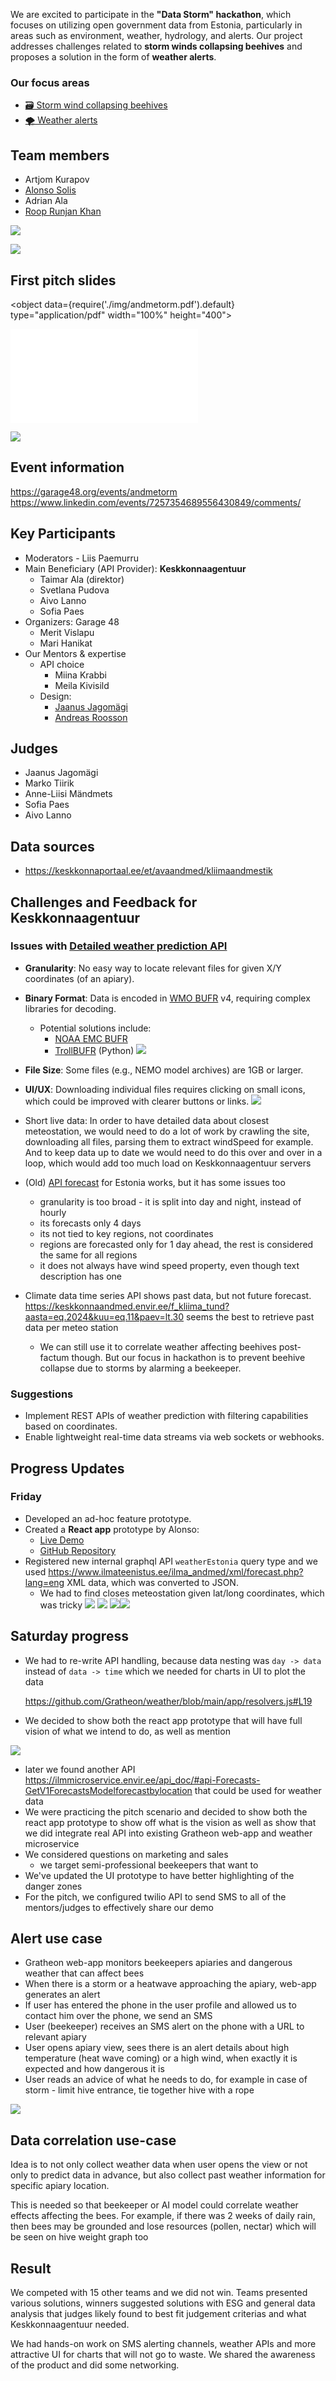We are excited to participate in the **"Data Storm" hackathon**, which focuses on utilizing open government data from Estonia, particularly in areas such as environment, weather, hydrology, and alerts. Our project addresses challenges related to **storm winds collapsing beehives** and proposes a solution in the form of **weather alerts**.

### Our focus areas

+  [🗃️ Storm wind collapsing beehives](/about/🌨️%20Problems/🗃️%20Storm%20wind%20collapsing%20beehives) 
+ [🌪️ Weather alerts](/about/products/📱Web-app/essential-tier/ideas%20💡/🌪️%20Weather%20alerts)
## Team members
- Artjom Kurapov
- [Alonso Solis](https://www.linkedin.com/in/alonso-solis-a5b88020a/)
- Adrian Ala
- [Roop Runjan Khan](https://www.linkedin.com/in/roop-ranjan-khan-234a9014b/)

![](img/20241130_174232.jpg)

![](img/20241130_155912.jpg)


## First pitch slides

<object data={require('./img/andmetorm.pdf').default} type="application/pdf" width="100%" height="400"></object>

![](img/andmetorm.pdf)


<!--truncate-->
![](img/20241129_153633.jpg)
## Event information

https://garage48.org/events/andmetorm
https://www.linkedin.com/events/7257354689556430849/comments/

## Key Participants
- Moderators - Liis Paemurru
- Main Beneficiary (API Provider): **Keskkonnaagentuur**
	- Taimar Ala (direktor)
	- Svetlana Pudova
	- Aivo Lanno
	- Sofia Paes
- Organizers: Garage 48
	- Merit Vislapu
	- Mari Hanikat
- Our Mentors & expertise
	- API choice
		- Miina Krabbi
		- Meila Kivisild 
	- Design:
		- [Jaanus Jagomägi](https://www.linkedin.com/in/jagomagi/overlay/about-this-profile/)
		- [Andreas Roosson](https://www.linkedin.com/in/andreas-roosson-72057756/)


## Judges
+ Jaanus Jagomägi
+ Marko Tiirik
+ Anne-Liisi Mändmets
+ Sofia Paes
+ Aivo Lanno
## Data sources
- https://keskkonnaportaal.ee/et/avaandmed/kliimaandmestik

## Challenges and Feedback for Keskkonnaagentuur

### Issues with [Detailed weather prediction API](https://avaandmed.keskkonnaportaal.ee/dhs/Active/documentList.aspx?ViewId=3b1f9939-7395-4710-968e-ed27eb8316fd)

- **Granularity**: No easy way to locate relevant files for given X/Y coordinates (of an apiary).
- **Binary Format**: Data is encoded in [WMO BUFR](https://library.wmo.int/records/item/35625-manual-on-codes-volume-i-2-international-codes) v4, requiring complex libraries for decoding.
    - Potential solutions include:
        - [NOAA EMC BUFR](https://github.com/NOAA-EMC/NCEPLIBS-bufr)
        - [TrollBUFR](https://trollbufr.readthedocs.io/index.html) (Python)
![](img/Screenshot%202024-11-30%20at%2002.59.08.png)
- **File Size**: Some files (e.g., NEMO model archives) are 1GB or larger.
- **UI/UX**: Downloading individual files requires clicking on small icons, which could be improved with clearer buttons or links.
![](img/Screenshot%202024-11-30%20at%2017.00.33.png)
- Short live data: In order to have detailed data about closest meteostation, we would need to do a lot of work by crawling the site, downloading all files, parsing them to extract windSpeed for example. And to keep data up to date we would need to do this over and over in a loop, which would add too much load on Keskkonnaagentuur servers


- (Old) [API forecast](https://www.ilmateenistus.ee/ilma_andmed/xml/forecast.php?lang=eng) for Estonia works, but it has some issues too
	- granularity is too broad - it is split into day and night, instead of hourly
	- its forecasts only 4 days
	- its not tied to key regions, not coordinates
	- regions are forecasted only for 1 day ahead, the rest is considered the same for all regions
	- it does not always have wind speed property, even though text description has one

- Climate data time series API shows past data, but not future forecast. 
  https://keskkonnaandmed.envir.ee/f_kliima_tund?aasta=eq.2024&kuu=eq.11&paev=lt.30 seems the best to retrieve past data per meteo station
	- We can still use it to  correlate weather affecting beehives post-factum though. But our focus in hackathon is to prevent beehive collapse due to storms by alarming a beekeeper.
### Suggestions

- Implement REST APIs of weather prediction with filtering capabilities based on coordinates.
- Enable lightweight real-time data streams via web sockets or webhooks.
 
## Progress Updates
### Friday

- Developed an ad-hoc feature prototype.
- Created a **React app** prototype by Alonso:
    - [Live Demo](https://bee-app-zeta.vercel.app/)
    - [GitHub Repository](https://github.com/alonsosolisg/bee-app)
- Registered new internal graphql API  `weatherEstonia` query type and we used https://www.ilmateenistus.ee/ilma_andmed/xml/forecast.php?lang=eng XML data, which was converted to JSON. 
	- We had to find closes meteostation given lat/long coordinates, which was tricky
  ![](img/Screenshot%202024-11-30%20at%2003.25.22.png)
  ![](img/Screenshot%202024-11-30%20at%2003.23.05.png)
  ![](img/Screenshot%202024-11-30%20at%2017.30.58.png)![](img/Screenshot%202024-11-30%20at%2003.50.42.png)

## Saturday progress
- We had to re-write API handling, because data nesting was
  `day -> data` instead of `data -> time` which we needed for charts in UI to plot the data
  
  https://github.com/Gratheon/weather/blob/main/app/resolvers.js#L19

- We decided to show both the react app prototype that will have full vision of what we intend to do, as well as mention

 
![](img/Screenshot%202024-11-30%20at%2011.27.14.png)


- later we found another API https://ilmmicroservice.envir.ee/api_doc/#api-Forecasts-GetV1ForecastsModelforecastbylocation that could be used for weather data 
- We were practicing the pitch scenario and decided to show both the react app prototype to show off what is the vision as well as show that we did integrate real API into existing Gratheon web-app and weather microservice
- We considered questions on marketing and sales
	- we target semi-professional beekeepers that want to
- We've updated the UI prototype to have better highlighting of the danger zones
- For the pitch, we configured twilio API to send SMS to all of the mentors/judges to effectively share our demo

## Alert use case
- Gratheon web-app monitors beekeepers apiaries and dangerous weather that can affect bees
- When there is a storm or a heatwave approaching the apiary, web-app generates an alert
- If user has entered the phone in the user profile and allowed us to contact him over the phone, we send an SMS
- User (beekeeper) receives an SMS alert on the phone with a URL to relevant apiary
- User opens apiary view, sees there is an alert details about high temperature (heat wave coming) or a high wind, when exactly it is expected and how dangerous it is
- User reads an advice of what he needs to do, for example in case of storm - limit hive entrance, tie together hive with a rope

![](img/Screenshot%202024-11-30%20at%2014.15.00.png)

## Data correlation use-case

Idea is to not only collect weather data when user opens the view or not only to predict  data in advance, but also collect past weather information for specific apiary location.

This is needed so that beekeeper or AI model could correlate weather effects affecting the bees. For example, if there was 2 weeks of daily rain, then bees may be grounded and lose resources (pollen, nectar) which will be seen on hive weight graph too


## Result
We competed with 15 other teams and we did not win. Teams presented various solutions, winners suggested solutions with ESG and general data analysis that judges likely found to best fit judgement criterias and what Keskkonnaagentuur needed.

We had hands-on work on SMS alerting channels, weather APIs and more attractive UI for charts that will not go to waste. We shared the awareness of the product and did some networking.